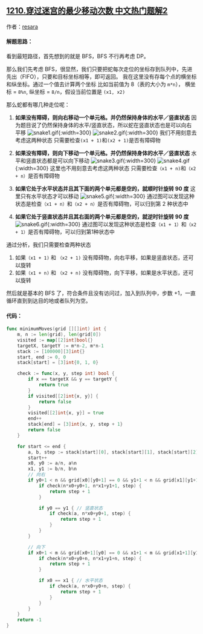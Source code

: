## [1210.穿过迷宫的最少移动次数 中文热门题解2](https://leetcode.cn/problems/minimum-moves-to-reach-target-with-rotations/solutions/100000/golang-bfs-by-resara-2)

作者：[resara](https://leetcode.cn/u/resara)
#### 解题思路：
看到最短路径，首先想到的就是 BFS，BFS 不行再考虑 DP。

那么我们先考虑 BFS，很显然，我们只要把蛇每次走位的坐标存到队列中，先进先出（FIFO），只要和目标坐标相等，即可返回。
我在这里没有存每个点的横坐标和纵坐标。通过一个值去计算两个坐标 比如当前值为 8（表的大小为 `m*n`）， 横坐标 = `8%n`, 纵坐标 = `8/n`，假设当前位置是 `(x1, x2)`

那么蛇都有哪几种走位呢：
1. **如果没有障碍，则向右移动一个单元格。并仍然保持身体的水平／竖直状态**
因为题目说了仍然保持身体的水平/竖直状态，所以蛇在竖直状态也是可以向右平移
![snake1.gif](https://pic.leetcode-cn.com/7d901d3fb531bedbb4fc67c336f89925bf150a0bdd2302d5ec9a71f83ae0bd73-snake1.gif){:width=300}  ![snake2.gif](https://pic.leetcode-cn.com/75c0027d91c15c9909bf8b2a4530de236c0e96cd409f1f9c956c4cddba050088-snake2.gif){:width=300}
我们不用刻意去考虑这两种状态 只需要检查`(x1 + 1)`和`(x2 + 1)`是否有障碍物
2. **如果没有障碍，则向下移动一个单元格。并仍然保持身体的水平／竖直状态**
水平和竖直状态都是可以向下移动
![snake3.gif](https://pic.leetcode-cn.com/71687d8add024ade4112b2b89f99578cfe2ea3b928aca4b79a2f340b4013458a-snake3.gif){:width=300} ![snake4.gif](https://pic.leetcode-cn.com/ec7eee8a0c8d989e67dc9af26a0494f13996c7214ba2ab2843b8699c3662f034-snake4.gif){:width=300}
这里也不用刻意去考虑这两种状态 只需要检查`（x1 + n)`和`（x2 + n）`是否有障碍物
3. **如果它处于水平状态并且其下面的两个单元都是空的，就顺时针旋转 90 度**
这里只有水平状态才可以移动
![snake5.gif](https://pic.leetcode-cn.com/ea1b4c837ce7d5cfe865dbd9766650bf69f7357e4e5e387c15089bf7944dfeeb-snake5.gif){:width=300}
通过图可以发现这种状态是检查`（x1 + n）`和`（x2 + n）`是否有障碍物，可以归到第 2 种状态中

4. **如果它处于竖直状态并且其右面的两个单元都是空的，就逆时针旋转 90 度**
![snake6.gif](https://pic.leetcode-cn.com/cd54f2f50f4980948f6ac2db337e1f0a39bf06b6fb0b0d3b7fe8d7fc373658b1-snake6.gif){:width=300}
通过图可以发现这种状态是检查`（x1 + 1）`和`（x2 + 1）`是否有障碍物，可以归到第1种状态中


通过分析，我们只需要检查两种状态
1. 如果`（x1 + 1)` 和 `（x2 + 1)` 没有障碍物，向右平移，如果是竖直状态，还可以旋转
2. 如果`（x1 + n)` 和 `（x2 + n)` 没有障碍物，向下平移，如果是水平状态，还可以旋转

然后就是基本的 BFS 了，符合条件且没有访问过，加入到队列中，步数 +1，一直循环直到到达目的地或者队列为空。
#### 代码：
```go [-Go]
func minimumMoves(grid [][]int) int {
	m, n := len(grid), len(grid[0])
	visited := map[[2]int]bool{}
	targetX, targetY := m*n-2, m*n-1
	stack := [100000][3]int{}
	start, end := 0, 0
	stack[start] = [3]int{0, 1, 0}

	check := func(x, y, step int) bool {
		if x == targetX && y == targetY {
			return true
		}
		if visited[[2]int{x, y}] {
			return false
		}
		visited[[2]int{x, y}] = true
		end++
		stack[end] = [3]int{x, y, step + 1}
		return false
	}

	for start <= end {
		a, b, step := stack[start][0], stack[start][1], stack[start][2]
		start++
		x0, y0 := a/n, a%n
		x1, y1 := b/n, b%n
		// 向右
		if y0+1 < n && grid[x0][y0+1] == 0 && y1+1 < n && grid[x1][y1+1] == 0 {
			if check(n*x0+y0+1, n*x1+y1+1, step) {
				return step + 1
			}

			if y0 == y1 { // 竖直状态
				if check(a, n*x0+y0+1, step) {
					return step + 1
				}
			}
		}

		// 向下
		if x0+1 < m && grid[x0+1][y0] == 0 && x1+1 < m && grid[x1+1][y1] == 0 {
			if check(n*x0+y0+n, n*x1+y1+n, step) {
				return step + 1
			}

			if x0 == x1 { // 水平状态
				if check(a, n*x0+y0+n, step) {
					return step + 1
				}
			}
		}
	}
	return -1
}

```
